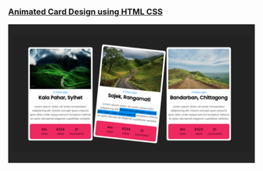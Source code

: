 ### [Animated Card Design using HTML CSS](https://youtu.be/4VrtMZ-o_kE)
![Login Form](./CardDesign.png)


